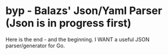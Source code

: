 # byp - Balazs' Json/Yaml Parser (Json is in progress first)
Here is the end - and the beginning.
I WANT a useful JSON parser/generator for Go.
